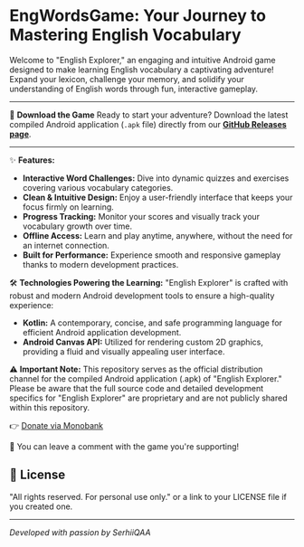 # EngWordsGame: Your Journey to Mastering English Vocabulary

Welcome to "English Explorer," an engaging and intuitive Android game designed to make learning English vocabulary a captivating adventure! Expand your lexicon, challenge your memory, and solidify your understanding of English words through fun, interactive gameplay.

---

🚀 **Download the Game**
Ready to start your adventure? Download the latest compiled Android application (`.apk` file) directly from our [**GitHub Releases page**](https://github.com/SerhiiQAA/EngWordsGame/releases).

---

✨ **Features:**
* **Interactive Word Challenges:** Dive into dynamic quizzes and exercises covering various vocabulary categories.
* **Clean & Intuitive Design:** Enjoy a user-friendly interface that keeps your focus firmly on learning.
* **Progress Tracking:** Monitor your scores and visually track your vocabulary growth over time.
* **Offline Access:** Learn and play anytime, anywhere, without the need for an internet connection.
* **Built for Performance:** Experience smooth and responsive gameplay thanks to modern development practices.

🛠️ **Technologies Powering the Learning:**
"English Explorer" is crafted with robust and modern Android development tools to ensure a high-quality experience:
* **Kotlin:** A contemporary, concise, and safe programming language for efficient Android application development.
* **Android Canvas API:** Utilized for rendering custom 2D graphics, providing a fluid and visually appealing user interface.

⚠️ **Important Note:**
This repository serves as the official distribution channel for the compiled Android application (.apk) of "English Explorer." Please be aware that the full source code and detailed development specifics for "English Explorer" are proprietary and are not publicly shared within this repository.

👉 [Donate via Monobank](https://send.monobank.ua/jar/6mVCH3drmi)

💬 You can leave a comment with the game you're supporting!

## 📜 License

"All rights reserved. For personal use only." or a link to your LICENSE file if you created one.

---
*Developed with passion by SerhiiQAA*
